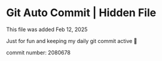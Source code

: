 # Git Auto Commit | Hidden File

This file was added Feb 12, 2025

Just for fun and keeping my daily git commit active 🤪

commit number: 2080678
